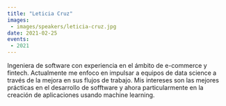 ```yaml
---
title: "Leticia Cruz"
images:
 - images/speakers/leticia-cruz.jpg
date: 2021-02-25
events:
 - 2021
---
```


Ingeniera de software con experiencia en el ámbito de e-commerce y fintech. Actualmente me enfoco en impulsar a equipos de data science a través de la mejora en sus flujos de trabajo. Mis intereses son las mejores prácticas en el desarrollo de sofftware y ahora particularmente en la creación de aplicaciones usando machine learning.
